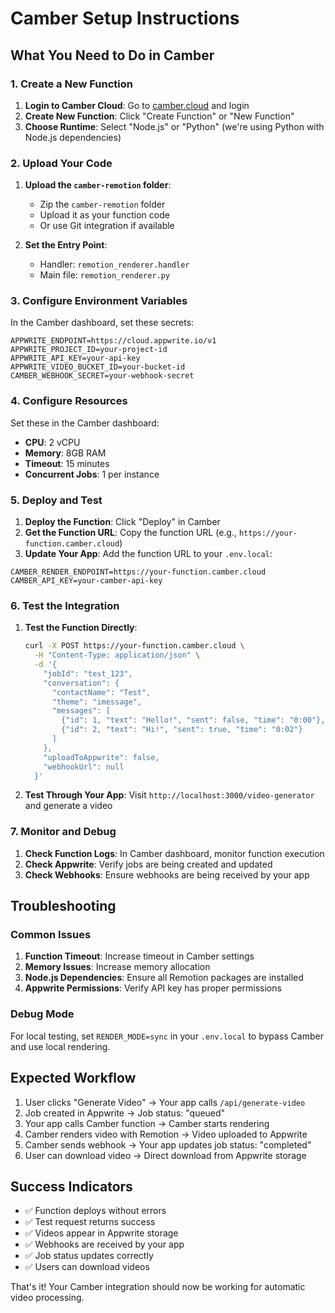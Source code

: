 # Camber Setup Instructions

## What You Need to Do in Camber

### 1. Create a New Function

1. **Login to Camber Cloud**: Go to [camber.cloud](https://camber.cloud) and login
2. **Create New Function**: Click "Create Function" or "New Function"
3. **Choose Runtime**: Select "Node.js" or "Python" (we're using Python with Node.js dependencies)

### 2. Upload Your Code

1. **Upload the `camber-remotion` folder**:
   - Zip the `camber-remotion` folder
   - Upload it as your function code
   - Or use Git integration if available

2. **Set the Entry Point**: 
   - Handler: `remotion_renderer.handler`
   - Main file: `remotion_renderer.py`

### 3. Configure Environment Variables

In the Camber dashboard, set these secrets:

```
APPWRITE_ENDPOINT=https://cloud.appwrite.io/v1
APPWRITE_PROJECT_ID=your-project-id
APPWRITE_API_KEY=your-api-key
APPWRITE_VIDEO_BUCKET_ID=your-bucket-id
CAMBER_WEBHOOK_SECRET=your-webhook-secret
```

### 4. Configure Resources

Set these in the Camber dashboard:
- **CPU**: 2 vCPU
- **Memory**: 8GB RAM
- **Timeout**: 15 minutes
- **Concurrent Jobs**: 1 per instance

### 5. Deploy and Test

1. **Deploy the Function**: Click "Deploy" in Camber
2. **Get the Function URL**: Copy the function URL (e.g., `https://your-function.camber.cloud`)
3. **Update Your App**: Add the function URL to your `.env.local`:

```env
CAMBER_RENDER_ENDPOINT=https://your-function.camber.cloud
CAMBER_API_KEY=your-camber-api-key
```

### 6. Test the Integration

1. **Test the Function Directly**:
   ```bash
   curl -X POST https://your-function.camber.cloud \
     -H "Content-Type: application/json" \
     -d '{
       "jobId": "test_123",
       "conversation": {
         "contactName": "Test",
         "theme": "imessage",
         "messages": [
           {"id": 1, "text": "Hello!", "sent": false, "time": "0:00"},
           {"id": 2, "text": "Hi!", "sent": true, "time": "0:02"}
         ]
       },
       "uploadToAppwrite": false,
       "webhookUrl": null
     }'
   ```

2. **Test Through Your App**: Visit `http://localhost:3000/video-generator` and generate a video

### 7. Monitor and Debug

1. **Check Function Logs**: In Camber dashboard, monitor function execution
2. **Check Appwrite**: Verify jobs are being created and updated
3. **Check Webhooks**: Ensure webhooks are being received by your app

## Troubleshooting

### Common Issues

1. **Function Timeout**: Increase timeout in Camber settings
2. **Memory Issues**: Increase memory allocation
3. **Node.js Dependencies**: Ensure all Remotion packages are installed
4. **Appwrite Permissions**: Verify API key has proper permissions

### Debug Mode

For local testing, set `RENDER_MODE=sync` in your `.env.local` to bypass Camber and use local rendering.

## Expected Workflow

1. User clicks "Generate Video" → Your app calls `/api/generate-video`
2. Job created in Appwrite → Job status: "queued"
3. Your app calls Camber function → Camber starts rendering
4. Camber renders video with Remotion → Video uploaded to Appwrite
5. Camber sends webhook → Your app updates job status: "completed"
6. User can download video → Direct download from Appwrite storage

## Success Indicators

- ✅ Function deploys without errors
- ✅ Test request returns success
- ✅ Videos appear in Appwrite storage
- ✅ Webhooks are received by your app
- ✅ Job status updates correctly
- ✅ Users can download videos

That's it! Your Camber integration should now be working for automatic video processing.
